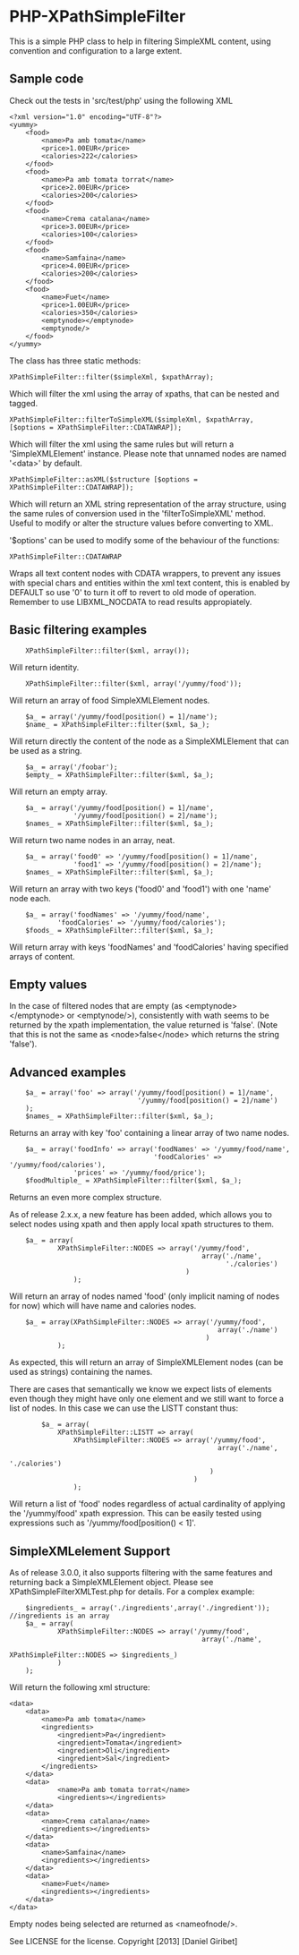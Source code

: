 PHP-XPathSimpleFilter
=====================

This is a simple PHP class to help in filtering SimpleXML content, using convention and configuration to a large extent.

Sample code
-----------
Check out the tests in 'src/test/php' using the following XML


	<?xml version="1.0" encoding="UTF-8"?>
	<yummy>
		<food>
			<name>Pa amb tomata</name>
			<price>1.00EUR</price>
			<calories>222</calories>
		</food>
		<food>
			<name>Pa amb tomata torrat</name>
			<price>2.00EUR</price>
			<calories>200</calories>
		</food>
		<food>
			<name>Crema catalana</name>
			<price>3.00EUR</price>
			<calories>100</calories>
		</food>
		<food>
			<name>Samfaina</name>
			<price>4.00EUR</price>
			<calories>200</calories>
		</food>
		<food>
			<name>Fuet</name>
			<price>1.00EUR</price>
			<calories>350</calories>
			<emptynode></emptynode>
			<emptynode/>
		</food>
	</yummy>


The class has three static methods: 

	XPathSimpleFilter::filter($simpleXml, $xpathArray);

Which will filter the xml using the array of xpaths, that can be nested and tagged.

	XPathSimpleFilter::filterToSimpleXML($simpleXml, $xpathArray, [$options = XPathSimpleFilter::CDATAWRAP]);

Which will filter the xml using the same rules but will return a 'SimpleXMLElement' instance. Please note that unnamed nodes are named '&lt;data&gt;' by default.

	XPathSimpleFilter::asXML($structure [$options = XPathSimpleFilter::CDATAWRAP]);

Which will return an XML string representation of the array structure, using the same rules of conversion used in the 'filterToSimpleXML' method. Useful to modify or alter the structure values before converting to XML.

'$options' can be used to modify some of the behaviour of the functions:

	XPathSimpleFilter::CDATAWRAP

Wraps all text content nodes with CDATA wrappers, to prevent any issues with special chars and entities within the xml text content, this is enabled by DEFAULT so use '0' to turn it off to revert to old mode of operation. Remember to use LIBXML_NOCDATA to read results appropiately.


Basic filtering examples
------------------------

		XPathSimpleFilter::filter($xml, array());

Will return identity.

		XPathSimpleFilter::filter($xml, array('/yummy/food'));

Will return an array of food SimpleXMLElement nodes.

		$a_ = array('/yummy/food[position() = 1]/name');
		$name_ = XPathSimpleFilter::filter($xml, $a_);

Will return directly the content of the node as a SimpleXMLElement that can be used as a string.

		$a_ = array('/foobar');
		$empty_ = XPathSimpleFilter::filter($xml, $a_);

Will return an empty array.

		$a_ = array('/yummy/food[position() = 1]/name',
					'/yummy/food[position() = 2]/name');
		$names_ = XPathSimpleFilter::filter($xml, $a_);

Will return two name nodes in an array, neat.

		$a_ = array('food0' => '/yummy/food[position() = 1]/name',
				 	'food1' => '/yummy/food[position() = 2]/name');
		$names_ = XPathSimpleFilter::filter($xml, $a_);

Will return an array with two keys ('food0' and 'food1') with one 'name' node each.

		$a_ = array('foodNames' => '/yummy/food/name',
				'foodCalories' => '/yummy/food/calories');
		$foods_ = XPathSimpleFilter::filter($xml, $a_);

Will return array with keys 'foodNames' and 'foodCalories' having specified arrays of content.


Empty values
------------

In the case of filtered nodes that are empty (as &lt;emptynode&gt;&lt;/emptynode&gt; or &lt;emptynode/&gt;), consistently with wath seems to be returned by the xpath implementation, the value returned is 'false'. (Note that this is not the same as &lt;node&gt;false&lt;/node&gt; which returns the string 'false').



Advanced examples
-----------------

		$a_ = array('foo' => array('/yummy/food[position() = 1]/name',
									'/yummy/food[position() = 2]/name')
		);
		$names_ = XPathSimpleFilter::filter($xml, $a_);

Returns an array with key 'foo' containing a linear array of two name nodes.

		$a_ = array('foodInfo' => array('foodNames' => '/yummy/food/name',
										'foodCalories' => '/yummy/food/calories'),
					'prices' => '/yummy/food/price');
		$foodMultiple_ = XPathSimpleFilter::filter($xml, $a_);

Returns an even more complex structure.

As of release 2.x.x, a new feature has been added, which allows you to select nodes using xpath and then apply local xpath structures to them.

		$a_ = array(
				XPathSimpleFilter::NODES => array('/yummy/food', 
													array('./name',
														  './calories')
												)
					);

Will return an array of nodes named 'food' (only implicit naming of nodes for now) which will have name and calories nodes.

		$a_ = array(XPathSimpleFilter::NODES => array('/yummy/food', 
														array('./name')
													 )
				);

As expected, this will return an array of SimpleXMLElement nodes (can be used as strings) containing the names.

There are cases that semantically we know we expect lists of elements even though they might have only one element and we still want to force a list of nodes. In this case we can use the LISTT constant thus:

			$a_ = array(
				XPathSimpleFilter::LISTT => array(
					XPathSimpleFilter::NODES => array('/yummy/food', 
														array('./name',
															  './calories')
													  )
												  )
					);

Will return a list of 'food' nodes regardless of actual cardinality of applying the '/yummy/food' xpath expression. This can be easily tested using expressions such as '/yummy/food[position() < 1]'.



SimpleXMLelement Support
------------------------

As of release 3.0.0, it also supports filtering with the same features and returning back a SimpleXMLElement object. Please see XPathSimpleFilterXMLTest.php for details. For a complex example:

		$ingredients_ = array('./ingredients',array('./ingredient'));	//ingredients is an array
		$a_ = array(
				XPathSimpleFilter::NODES => array('/yummy/food',
													array('./name',
														  XPathSimpleFilter::NODES => $ingredients_)
				)
		);
	
Will return the following xml structure:

	<data>
		<data>
			<name>Pa amb tomata</name>
			<ingredients>
				<ingredient>Pa</ingredient>
				<ingredient>Tomata</ingredient>
				<ingredient>Oli</ingredient>
				<ingredient>Sal</ingredient>
			</ingredients>
		</data>
		<data>
				<name>Pa amb tomata torrat</name>
				<ingredients></ingredients>
		</data>
		<data>
			<name>Crema catalana</name>
			<ingredients></ingredients>
		</data>
		<data>
			<name>Samfaina</name>
			<ingredients></ingredients>
		</data>
		<data>
			<name>Fuet</name>
			<ingredients></ingredients>
		</data>
	</data>

Empty nodes being selected are returned as &lt;nameofnode/&gt;.



See LICENSE for the license.
Copyright [2013] [Daniel Giribet]

